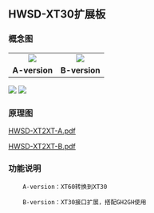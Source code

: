 ## HWSD-XT30扩展板

### 概念图

<table>
    <tr>
        <td><center><img src="img/HWSD-XT2XTA.png"/></center>
        <td><center><img src="img/HWSD-XT2XTB.png"/></center>
    </tr> 
    <tr>
        <td><center><strong>A-version</strong></center></td>
        <td><center><strong>B-version</strong></center></td>
    </tr>
</table>

<img src="HWSD-XT2XTA.png"/>
<img src="HWSD-XT2XTB.png"/>



### 原理图

 [HWSD-XT2XT-A.pdf](HWSD-XT2XT-A.pdf) 

 [HWSD-XT2XT-B.pdf](HWSD-XT2XT-B.pdf) 

### 功能说明

		A-version：XT60转换到XT30
	
		B-version：XT30接口扩展，搭配GH2GH使用
